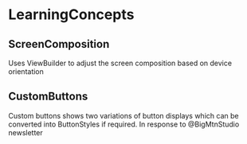 # LearningConcepts
## ScreenComposition
Uses ViewBuilder to adjust the screen composition based on device orientation

## CustomButtons
Custom buttons shows two variations of button displays which can be converted into ButtonStyles if required. In response to @BigMtnStudio newsletter
